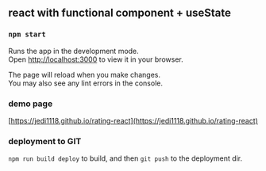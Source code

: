 ## react with functional component + useState

### `npm start`

Runs the app in the development mode.\
Open [http://localhost:3000](http://localhost:3000) to view it in your browser.

The page will reload when you make changes.\
You may also see any lint errors in the console.

### demo page
[https://jedi1118.github.io/rating-react](https://jedi1118.github.io/rating-react)

### deployment to GIT
`npm run build deploy` to build, and then `git push` to the deployment dir.